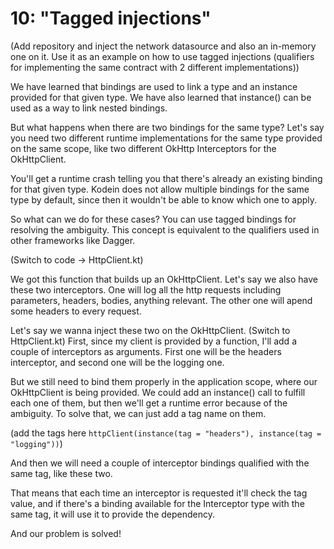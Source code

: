 # 10: "Tagged injections"

(Add repository and inject the network datasource and also an in-memory one on it. Use it as an example on how to use
tagged injections (qualifiers for implementing the same contract with 2 different implementations))

We have learned that bindings are used to link a type and an instance provided for that given type. We have also
learned that instance() can be used as a way to link nested bindings.

But what happens when there are two bindings for the same type? Let's say you need two different runtime implementations
for the same type provided on the same scope, like two different OkHttp Interceptors for the OkHttpClient.

You'll get a runtime crash telling you that there's already an existing binding for that given type. Kodein does not
allow multiple bindings for the same type by default, since then it wouldn't be able to know which one to apply.

So what can we do for these cases? You can use tagged bindings for resolving the ambiguity. This concept is equivalent
to the qualifiers used in other frameworks like Dagger.

(Switch to code -> HttpClient.kt)

We got this function that builds up an OkHttpClient. Let's say we also have these two interceptors. One will log all the
http requests including parameters, headers, bodies, anything relevant. The other one will apend some headers to every
request.

Let's say we wanna inject these two on the OkHttpClient. (Switch to HttpClient.kt) First, since my client is provided by
a function, I'll add a couple of interceptors as arguments. First one will be the headers interceptor, and second one
will be the logging one.

But we still need to bind them properly in the application scope, where our OkHttpClient is being provided. We could add
an instance() call to fulfill each one of them, but then we'll get a runtime error because of the ambiguity. To solve
that, we can just add a tag name on them.

(add the tags here `httpClient(instance(tag = "headers"), instance(tag = "logging"))`)

And then we will need a couple of interceptor bindings qualified with the same tag, like these two.

That means that each time an interceptor is requested it'll check the tag value, and if there's a binding available for
the Interceptor type with the same tag, it will use it to provide the dependency.

And our problem is solved!
